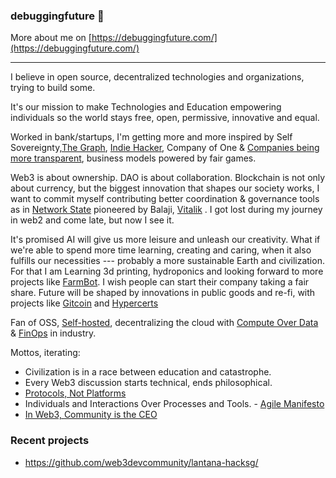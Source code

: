 ### debuggingfuture 👋

More about me on [https://debuggingfuture.com/](https://debuggingfuture.com/)

---

I believe in open source, decentralized technologies and organizations, trying to build some.

It\'s our mission to make Technologies and Education empowering individuals so the world stays free, open, permissive, innovative and equal.

Worked in bank/startups, I\'m getting more and more inspired by Self Sovereignty,[The Graph](https://thegraph.com/en/), [Indie Hacker](https://www.indiehackers.com/), Company of One & [Companies being more transparent](https://www.slideshare.net/Bufferapp/buffer-culture-04), business models powered by fair games.

Web3 is about ownership. DAO is about collaboration. Blockchain is not only about currency, but the biggest innovation that shapes our society works, I want to commit myself contributing better coordination & governance tools as in [Network State](https://thenetworkstate.com/) pioneered by Balaji, [Vitalik](https://vitalik.ca/general/2022/07/13/networkstates.html) . I got lost during my journey in web2 and come late, but now I see it.

It\'s promised AI will give us more leisure and unleash our creativity. What if we\'re able to spend more time learning, creating and caring, when it also fulfills our necessities --- probably a more sustainable Earth and civilization. For that I am Learning 3d printing, hydroponics and looking forward to more projects like [FarmBot](https://farm.bot/). I wish people can start their company taking a fair share. Future will be shaped by innovations in public goods and re-fi, with projects like [Gitcoin](https://gitcoin.co/) and [Hypercerts](https://hypercerts.org/)

Fan of OSS, [Self-hosted](https://www.reddit.com/r/selfhosted/), decentralizing the cloud with [Compute Over Data](https://github.com/bacalhau-project/bacalhau) & [FinOps](https://www.finops.org/) in industry.

Mottos, iterating:

- Civilization is in a race between education and catastrophe.
- Every Web3 discussion starts technical, ends philosophical.
- [Protocols, Not Platforms](https://knightcolumbia.org/content/protocols-not-platforms-a-technological-approach-to-free-speech)
- Individuals and Interactions Over Processes and Tools. - [Agile Manifesto](https://agilemanifesto.org/)
- [In Web3, Community is the CEO](https://twitter.com/sandeepnailwal/status/1556698309867233280)



### Recent projects
- https://github.com/web3devcommunity/lantana-hacksg/
